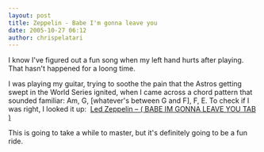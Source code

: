 ```yaml
---
layout: post
title: Zeppelin - Babe I'm gonna leave you
date: 2005-10-27 06:12
author: chrispelatari
---
```


<p>I know I've figured out a fun song when my left hand hurts after
playing. That hasn't happened for a loong time.</p>
<p>I was playing my guitar, trying to soothe the pain that the Astros getting
swept in the World Series ignited, when I came across a chord pattern that
sounded familiar: Am, G, [whatever's between G and F], F, E. To check if I was
right, I looked it up: <!--StartFragment --> <a href="http://www.guitaretab.com/l/led-zeppelin/10185.html">Led Zeppelin – ( BABE
IM GONNA LEAVE YOU TAB )</a> </p>
<p>This is going to take a while to master, but it's definitely going to be a
fun ride.</p>
